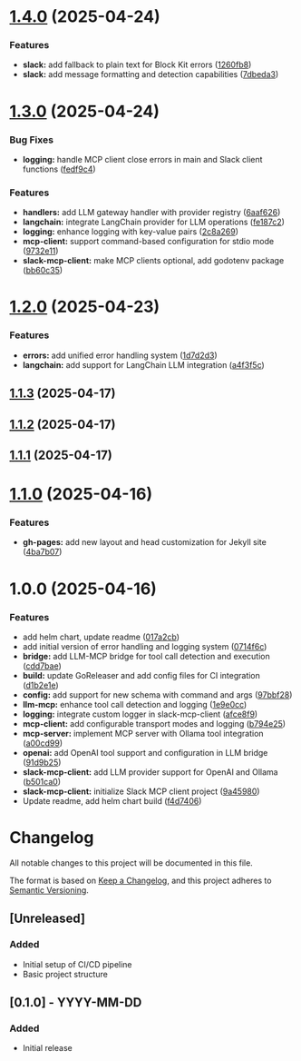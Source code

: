 # [1.4.0](https://github.com/tuannvm/slack-mcp-client/compare/v1.3.0...v1.4.0) (2025-04-24)


### Features

* **slack:** add fallback to plain text for Block Kit errors ([1260fb8](https://github.com/tuannvm/slack-mcp-client/commit/1260fb8ee72a83783d1edf7752de93e5813736ec))
* **slack:** add message formatting and detection capabilities ([7dbeda3](https://github.com/tuannvm/slack-mcp-client/commit/7dbeda33bd014eb7183dd77f1d1d72517b3648b9))

# [1.3.0](https://github.com/tuannvm/slack-mcp-client/compare/v1.2.0...v1.3.0) (2025-04-24)


### Bug Fixes

* **logging:** handle MCP client close errors in main and Slack client functions ([fedf9c4](https://github.com/tuannvm/slack-mcp-client/commit/fedf9c4e8932692fe8712192085dec20501d3cf5))


### Features

* **handlers:** add LLM gateway handler with provider registry ([6aaf626](https://github.com/tuannvm/slack-mcp-client/commit/6aaf6267a173448fdada7fe4b2626c7f0dc92236))
* **langchain:** integrate LangChain provider for LLM operations ([fe187c2](https://github.com/tuannvm/slack-mcp-client/commit/fe187c2672cc1160f4d07f89ef75ff2441cc4593))
* **logging:** enhance logging with key-value pairs ([2c8a269](https://github.com/tuannvm/slack-mcp-client/commit/2c8a2695113719d05125b8fcca8406311e32032a))
* **mcp-client:** support command-based configuration for stdio mode ([9732e11](https://github.com/tuannvm/slack-mcp-client/commit/9732e117d7b6ec06fb475fa786910f6314714526))
* **slack-mcp-client:** make MCP clients optional, add godotenv package ([bb60c35](https://github.com/tuannvm/slack-mcp-client/commit/bb60c35c5cc087f43cd652b6e6344ebdd92ad2c2))

# [1.2.0](https://github.com/tuannvm/slack-mcp-client/compare/v1.1.3...v1.2.0) (2025-04-23)


### Features

* **errors:** add unified error handling system ([1d7d2d3](https://github.com/tuannvm/slack-mcp-client/commit/1d7d2d38ca424f878d756f022612a142c7698f6f))
* **langchain:** add support for LangChain LLM integration ([a4f3f5c](https://github.com/tuannvm/slack-mcp-client/commit/a4f3f5c563f9a3d63e5fbdaff0a0224731b82a22))

## [1.1.3](https://github.com/tuannvm/slack-mcp-client/compare/v1.1.2...v1.1.3) (2025-04-17)

## [1.1.2](https://github.com/tuannvm/slack-mcp-client/compare/v1.1.1...v1.1.2) (2025-04-17)

## [1.1.1](https://github.com/tuannvm/slack-mcp-client/compare/v1.1.0...v1.1.1) (2025-04-17)

# [1.1.0](https://github.com/tuannvm/slack-mcp-client/compare/v1.0.0...v1.1.0) (2025-04-16)


### Features

* **gh-pages:** add new layout and head customization for Jekyll site ([4ba7b07](https://github.com/tuannvm/slack-mcp-client/commit/4ba7b076e5d5fb6d5a1d2f920e0ab19a3ad95c7d))

# 1.0.0 (2025-04-16)


### Features

* add helm chart, update readme ([017a2cb](https://github.com/tuannvm/slack-mcp-client/commit/017a2cb9f0c49eea0c9c927a5bcabb50714dc4bf))
* add initial version of error handling and logging system ([0714f6c](https://github.com/tuannvm/slack-mcp-client/commit/0714f6cb552ce0c8862f361364679f9ce33c12b1))
* **bridge:** add LLM-MCP bridge for tool call detection and execution ([cdd7bae](https://github.com/tuannvm/slack-mcp-client/commit/cdd7bae45d10b5c2d252f9ae4c5730ada616c96c))
* **build:** update GoReleaser and add config files for CI integration ([d1b2e1e](https://github.com/tuannvm/slack-mcp-client/commit/d1b2e1ee95fa14c8afef404222ed5191c7cf4334))
* **config:** add support for new schema with command and args ([97bbf28](https://github.com/tuannvm/slack-mcp-client/commit/97bbf28f8deea0708257d058a1c990f4af1a4be5))
* **llm-mcp:** enhance tool call detection and logging ([1e9e0cc](https://github.com/tuannvm/slack-mcp-client/commit/1e9e0cc4b7aeb8d0a360a230388a6225f2157685))
* **logging:** integrate custom logger in slack-mcp-client ([afce8f9](https://github.com/tuannvm/slack-mcp-client/commit/afce8f9bf965b6a92aa793f4bcb4e979a62ed45f))
* **mcp-client:** add configurable transport modes and logging ([b794e25](https://github.com/tuannvm/slack-mcp-client/commit/b794e253c99797f0dc145d84bd4bb288365bf539))
* **mcp-server:** implement MCP server with Ollama tool integration ([a00cd99](https://github.com/tuannvm/slack-mcp-client/commit/a00cd99b8e9b9afce24ae18113a0ca4b9d007501))
* **openai:** add OpenAI tool support and configuration in LLM bridge ([91d9b25](https://github.com/tuannvm/slack-mcp-client/commit/91d9b25970276a7dc30d0e36c6f06555a874c45d))
* **slack-mcp-client:** add LLM provider support for OpenAI and Ollama ([b501ca0](https://github.com/tuannvm/slack-mcp-client/commit/b501ca0ed282272542ecff8185fbc74ce7f7e3ea))
* **slack-mcp-client:** initialize Slack MCP client project ([9a45980](https://github.com/tuannvm/slack-mcp-client/commit/9a4598012c378c0dd702a2f9c2689eaa15e1ffd0))
* Update readme, add helm chart build ([f4d7406](https://github.com/tuannvm/slack-mcp-client/commit/f4d7406b57ad8587ca2591b131840a08f14ed498))

# Changelog

All notable changes to this project will be documented in this file.

The format is based on [Keep a Changelog](https://keepachangelog.com/en/1.0.0/),
and this project adheres to [Semantic Versioning](https://semver.org/spec/v2.0.0.html).

## [Unreleased]

### Added
- Initial setup of CI/CD pipeline
- Basic project structure

## [0.1.0] - YYYY-MM-DD
### Added
- Initial release

